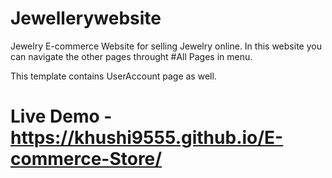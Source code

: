 # Jewellerywebsite
Jewelry E-commerce Website for selling Jewelry online.
In this website you can navigate the other pages throught #All Pages in menu.

This template contains UserAccount page as well.

# Live Demo -  https://khushi9555.github.io/E-commerce-Store/
